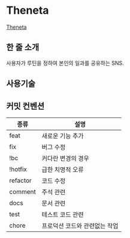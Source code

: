 # Theneta

[Theneta](https://theneta.site)

## 한 줄 소개

사용자가 루틴을 정하여 본인의 일과를 공유하는 SNS.

## 사용기술

## 커밋 컨벤션

| 종류     | 설명                          |
| -------- | ----------------------------- |
| feat     | 새로운 기능 추가              |
| fix      | 버그 수정                     |
| !bc      | 커다란 변경의 경우            |
| !hotfix  | 급한 치명적 오류              |
| refactor | 코드 수정                     |
| comment  | 주석 관련                     |
| docs     | 문서 관련                     |
| test     | 테스트 코드 관련              |
| chore    | 프로덕션 코드와 관련없는 작업 |
